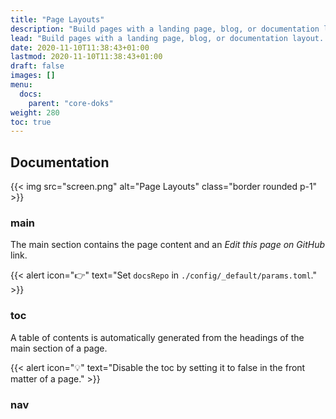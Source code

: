 ```yaml
---
title: "Page Layouts"
description: "Build pages with a landing page, blog, or documentation layout. Add custom sections and components to suit your needs."
lead: "Build pages with a landing page, blog, or documentation layout. Add custom sections and components to suit your needs."
date: 2020-11-10T11:38:43+01:00
lastmod: 2020-11-10T11:38:43+01:00
draft: false
images: []
menu: 
  docs:
    parent: "core-doks"
weight: 280
toc: true
---
```


## Documentation

{{< img src="screen.png" alt="Page Layouts" class="border rounded p-1" >}}

### main

The main section contains the page content and an _Edit this page on GitHub_ link.

{{< alert icon="👉" text="Set `docsRepo` in `./config/_default/params.toml`." >}}

### toc

A table of contents is automatically generated from the headings of the main section of a page.

{{< alert icon="💡" text="Disable the toc by setting it to false in the front matter of a page." >}}

### nav

